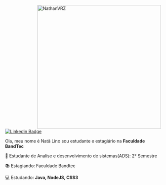 

<!--
**NathanVRZ/NathanVRZ** is a ✨ _special_ ✨ repository because its `README.md` (this file) appears on your GitHub profile.
### Hi there 👋
Here are some ideas to get you started:

- 🔭 I’m currently working on ...
- 🌱 I’m currently learning ...
- 👯 I’m looking to collaborate on ...
- 🤔 I’m looking for help with ...
- 💬 Ask me about ...
- 📫 How to reach me: ...
- 😄 Pronouns: ...
- ⚡ Fun fact: ...
-->

<img src="https://raw.githubusercontent.com/MicaelliMedeiros/micaellimedeiros/master/image/computer-illustration.png" min-width="400px" max-width="400px" width="400px" align="right" alt="NathanVRZ">

[![Linkedin Badge](https://img.shields.io/badge/-Natã%20Lino-6633cc?style=flat-square&logo=Linkedin&logoColor=white&link=https://www.linkedin.com/in/natã-lino-b630b21a4/)](https://www.linkedin.com/in/natã-lino-b630b21a4/)

Ola, meu nome é Natã Lino sou estudante e estagiário na <strong> Faculdade BandTec</strong>

🏫 Estudante de Analise e desenvolvimento de sistemas(ADS): 2° Semestre

📚 Estagiando: Faculdade Bandtec

💻 Estudando: <strong> Java, NodeJS, CSS3 </strong>

